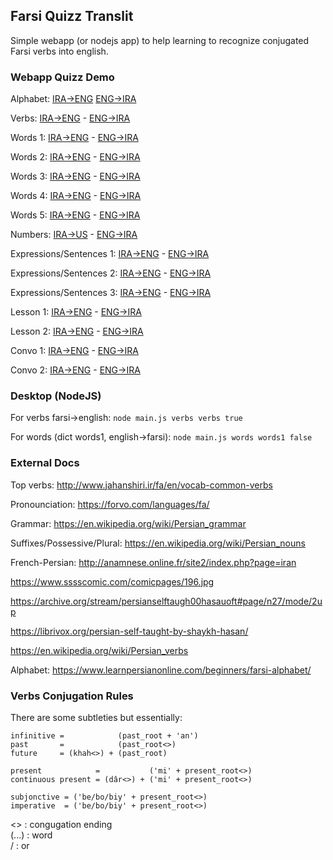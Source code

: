 ## Farsi Quizz Translit

Simple webapp (or nodejs app) to help learning to recognize conjugated Farsi verbs into english.

### Webapp Quizz Demo

Alphabet: [IRA->ENG](http://htmlpreview.github.io/?https://github.com/benji/farsi-quizz-translit/blob/master/www/index.html?quizz_type=words&quizz_dict=alphabet&quizz_far2eng=true) [ENG->IRA](http://htmlpreview.github.io/?https://github.com/benji/farsi-quizz-translit/blob/master/www/index.html?quizz_type=words&quizz_dict=alphabet&quizz_far2eng=false)

Verbs: [IRA->ENG](http://htmlpreview.github.io/?https://github.com/benji/farsi-quizz-translit/blob/master/www/index.html?quizz_type=verbs&quizz_dict=verbs&quizz_far2eng=true) - [ENG->IRA](http://htmlpreview.github.io/?https://github.com/benji/farsi-quizz-translit/blob/master/www/index.html?quizz_type=verbs&quizz_dict=verbs&quizz_far2eng=false)

Words 1: [IRA->ENG](http://htmlpreview.github.io/?https://github.com/benji/farsi-quizz-translit/blob/master/www/index.html?quizz_type=words&quizz_dict=words1&quizz_far2eng=true) - [ENG->IRA](http://htmlpreview.github.io/?https://github.com/benji/farsi-quizz-translit/blob/master/www/index.html?quizz_type=words&quizz_dict=words1&quizz_far2eng=false)

Words 2: [IRA->ENG](http://htmlpreview.github.io/?https://github.com/benji/farsi-quizz-translit/blob/master/www/index.html?quizz_type=words&quizz_dict=words2&quizz_far2eng=true) - [ENG->IRA](http://htmlpreview.github.io/?https://github.com/benji/farsi-quizz-translit/blob/master/www/index.html?quizz_type=words&quizz_dict=words2&quizz_far2eng=false)

Words 3: [IRA->ENG](http://htmlpreview.github.io/?https://github.com/benji/farsi-quizz-translit/blob/master/www/index.html?quizz_type=words&quizz_dict=words3&quizz_far2eng=true) - [ENG->IRA](http://htmlpreview.github.io/?https://github.com/benji/farsi-quizz-translit/blob/master/www/index.html?quizz_type=words&quizz_dict=words3&quizz_far2eng=false)  

Words 4: [IRA->ENG](http://htmlpreview.github.io/?https://github.com/benji/farsi-quizz-translit/blob/master/www/index.html?quizz_type=words&quizz_dict=words4&quizz_far2eng=true) - [ENG->IRA](http://htmlpreview.github.io/?https://github.com/benji/farsi-quizz-translit/blob/master/www/index.html?quizz_type=words&quizz_dict=words4&quizz_far2eng=false)  

Words 5: [IRA->ENG](http://htmlpreview.github.io/?https://github.com/benji/farsi-quizz-translit/blob/master/www/index.html?quizz_type=words&quizz_dict=words5&quizz_far2eng=true) - [ENG->IRA](http://htmlpreview.github.io/?https://github.com/benji/farsi-quizz-translit/blob/master/www/index.html?quizz_type=words&quizz_dict=words5&quizz_far2eng=false)  

Numbers: [IRA->US](http://htmlpreview.github.io/?https://github.com/benji/farsi-quizz-translit/blob/master/www/index.html?quizz_type=words&quizz_dict=numbers&quizz_far2eng=true) - [ENG->IRA](http://htmlpreview.github.io/?https://github.com/benji/farsi-quizz-translit/blob/master/www/index.html?quizz_type=words&quizz_dict=numbers&quizz_far2eng=false)  

Expressions/Sentences 1: [IRA->ENG](http://htmlpreview.github.io/?https://github.com/benji/farsi-quizz-translit/blob/master/www/index.html?quizz_type=words&quizz_dict=expr1&quizz_far2eng=true) - [ENG->IRA](http://htmlpreview.github.io/?https://github.com/benji/farsi-quizz-translit/blob/master/www/index.html?quizz_type=words&quizz_dict=expr1&quizz_far2eng=false)  

Expressions/Sentences 2: [IRA->ENG](http://htmlpreview.github.io/?https://github.com/benji/farsi-quizz-translit/blob/master/www/index.html?quizz_type=words&quizz_dict=expr2&quizz_far2eng=true) - [ENG->IRA](http://htmlpreview.github.io/?https://github.com/benji/farsi-quizz-translit/blob/master/www/index.html?quizz_type=words&quizz_dict=expr2&quizz_far2eng=false)

Expressions/Sentences 3: [IRA->ENG](http://htmlpreview.github.io/?https://github.com/benji/farsi-quizz-translit/blob/master/www/index.html?quizz_type=words&quizz_dict=expr3&quizz_far2eng=true) - [ENG->IRA](http://htmlpreview.github.io/?https://github.com/benji/farsi-quizz-translit/blob/master/www/index.html?quizz_type=words&quizz_dict=expr3&quizz_far2eng=false)

Lesson 1: [IRA->ENG](http://htmlpreview.github.io/?https://github.com/benji/farsi-quizz-translit/blob/master/www/index.html?quizz_type=words&quizz_dict=lesson1&quizz_far2eng=true) - [ENG->IRA](http://htmlpreview.github.io/?https://github.com/benji/farsi-quizz-translit/blob/master/www/index.html?quizz_type=words&quizz_dict=lesson1&quizz_far2eng=false)

Lesson 2: [IRA->ENG](http://htmlpreview.github.io/?https://github.com/benji/farsi-quizz-translit/blob/master/www/index.html?quizz_type=words&quizz_dict=lesson2&quizz_far2eng=true) - [ENG->IRA](http://htmlpreview.github.io/?https://github.com/benji/farsi-quizz-translit/blob/master/www/index.html?quizz_type=words&quizz_dict=lesson2&quizz_far2eng=false)

Convo 1: [IRA->ENG](http://htmlpreview.github.io/?https://github.com/benji/farsi-quizz-translit/blob/master/www/index.html?quizz_type=words&quizz_dict=convo1&quizz_far2eng=true&quizz_rand=false) - [ENG->IRA](http://htmlpreview.github.io/?https://github.com/benji/farsi-quizz-translit/blob/master/www/index.html?quizz_type=words&quizz_dict=convo1&quizz_far2eng=false&quizz_rand=false)

Convo 2: [IRA->ENG](http://htmlpreview.github.io/?https://github.com/benji/farsi-quizz-translit/blob/master/www/index.html?quizz_type=words&quizz_dict=convo2&quizz_far2eng=true&quizz_rand=false) - [ENG->IRA](http://htmlpreview.github.io/?https://github.com/benji/farsi-quizz-translit/blob/master/www/index.html?quizz_type=words&quizz_dict=convo2&quizz_far2eng=false&quizz_rand=false)

### Desktop (NodeJS)

For verbs farsi->english:
`node main.js verbs verbs true`

For words (dict words1, english->farsi):
`node main.js words words1 false`

### External Docs

Top verbs: http://www.jahanshiri.ir/fa/en/vocab-common-verbs

Pronounciation: https://forvo.com/languages/fa/

Grammar: https://en.wikipedia.org/wiki/Persian_grammar

Suffixes/Possessive/Plural: https://en.wikipedia.org/wiki/Persian_nouns

French-Persian: http://anamnese.online.fr/site2/index.php?page=iran

https://www.sssscomic.com/comicpages/196.jpg

https://archive.org/stream/persianselftaugh00hasauoft#page/n27/mode/2up

https://librivox.org/persian-self-taught-by-shaykh-hasan/

https://en.wikipedia.org/wiki/Persian_verbs

Alphabet: https://www.learnpersianonline.com/beginners/farsi-alphabet/

### Verbs Conjugation Rules

There are some subtleties but essentially:

```
infinitive =            (past_root + 'an')
past       =            (past_root<>)
future     = (khah<>) + (past_root)

present            =           ('mi' + present_root<>)
continuous present = (dâr<>) + ('mi' + present_root<>)

subjonctive = ('be/bo/biy' + present_root<>)
imperative  = ('be/bo/biy' + present_root<>)
```

<> : congugation ending  
(...) : word  
/ : or
